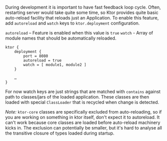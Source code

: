 During development it is important to have fast feedback loop cycle. 
Often, restarting server would take quite some time, so Ktor provides quite basic auto-reload facility that
reloads just an Application. To enable this feature, add `autoreload` and `watch` keys to `ktor.deployment` 
configuration. 

`autoreload` – Feature is enabled when this value is `true`
`watch` - Array of module names that should be automatically reloaded.

```
ktor {
    deployment {
        port = 8080
        autoreload = true
        watch = [ module1, module2 ]
    }
    
    …
}
```

For now watch keys are just strings that are matched with `contains` against path to classes/jars of the 
loaded application. These classes are then loaded with special `ClassLoader` that is recycled when change is detected.

_Note:_ `ktor-core` classes are specifically excluded from auto-reloading, so if you are working on something in ktor itself, 
don't expect it to autoreload. It can't work because core classes are loaded before auto-reload machinery kicks in. 
The exclusion can potentially be smaller, but it's hard to analyse all the transitive closure of types loaded during
startup.
